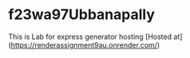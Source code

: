 # f23wa97Ubbanapally
This is Lab for express generator hosting
[Hosted at] (https://renderassignment9au.onrender.com/)
